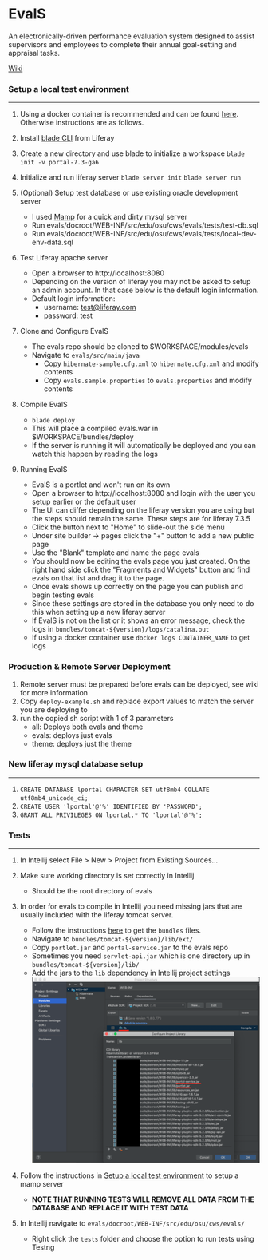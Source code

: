 # EvalS
An electronically-driven performance evaluation system designed
to assist supervisors and employees to complete their annual
goal-setting and appraisal tasks.

[Wiki](https://wiki.library.oregonstate.edu/confluence/display/EVALS/EvalS+Home)

### Setup a local test environment
---
1. Using a docker container is recommended and can be found [here](https://github.sig.oregonstate.edu/ecs-data/ansible-private-roles/tree/master/roles/evals_liferay_server_setup). Otherwise instructions are as follows.

2. Install [blade CLI](https://learn.liferay.com/dxp/7.x/en/developing-applications/tooling/blade-cli/installing-and-updating-blade-cli.html) from Liferay

3. Create a new directory and use blade to initialize a workspace `blade init -v portal-7.3-ga6`

4. Initialize and run liferay server `blade server init` `blade server run`

5. (Optional) Setup test database or use existing oracle development server
    - I used [Mamp](https://www.mamp.info/en/) for a quick and dirty mysql server
    - Run evals/docroot/WEB-INF/src/edu/osu/cws/evals/tests/test-db.sql
    - Run evals/docroot/WEB-INF/src/edu/osu/cws/evals/tests/local-dev-env-data.sql

6. Test Liferay apache server
    - Open a browser to http://localhost:8080
    - Depending on the version of liferay you may not be asked to setup an admin account. In that case below is the default login information.
    - Default login information:
      - username: test@liferay.com
      - password: test

7. Clone and Configure EvalS
    - The evals repo should be cloned to $WORKSPACE/modules/evals
    - Navigate to `evals/src/main/java`
      - Copy `hibernate-sample.cfg.xml` to `hibernate.cfg.xml` and modify contents
      - Copy `evals.sample.properties` to `evals.properties` and modify contents

8. Compile EvalS
    - `blade deploy`
    - This will place a compiled evals.war in $WORKSPACE/bundles/deploy
    - If the server is running it will automatically be deployed and you can watch this happen by reading the logs

9. Running EvalS
    - EvalS is a portlet and won't run on its own
    - Open a browser to http://localhost:8080 and login with the user you setup earlier or the default user
    - The UI can differ depending on the liferay version you are using but the steps should remain the same. These steps are for liferay 7.3.5
    - Click the button next to "Home" to slide-out the side menu
    - Under site builder -> pages click the "+" button to add a new public page
    - Use the "Blank" template and name the page evals
    - You should now be editing the evals page you just created. On the right hand side click the "Fragments and Widgets" button and find evals on that list and drag it to the page.
    - Once evals shows up correctly on the page you can publish and begin testing evals
    - Since these settings are stored in the database you only need to do this when setting up a new liferay server
    - If EvalS is not on the list or it shows an error message, check the logs in `bundles/tomcat-${version}/logs/catalina.out`
    - If using a docker container use `docker logs CONTAINER_NAME` to get logs

### Production & Remote Server Deployment
  1. Remote server must be prepared before evals can be deployed, see wiki for more information
  2. Copy `deploy-example.sh` and replace export values to match the server you are deploying to
  3. run the copied sh script with 1 of 3 parameters
      - all: Deploys both evals and theme
      - evals: deploys just evals
      - theme: deploys just the theme

### New liferay mysql database setup
---
  1. `CREATE DATABASE lportal CHARACTER SET utf8mb4 COLLATE utf8mb4_unicode_ci;`
  2. `CREATE USER 'lportal'@'%' IDENTIFIED BY 'PASSWORD';`
  3. `GRANT ALL PRIVILEGES ON lportal.* TO 'lportal'@'%';`

### Tests
---

1. In Intellij select File > New > Project from Existing Sources...

2. Make sure working directory is set correctly in Intellij
    - Should be the root directory of evals

3. In order for evals to compile in Intellij you need missing jars that are usually included with the liferay tomcat server.
    - Follow the instructions [here](#setup-a-local-test-environment) to get the `bundles` files.
    - Navigate to `bundles/tomcat-${version}/lib/ext/`
    - Copy `portlet.jar` and `portal-service.jar` to the evals repo
    - Sometimes you need `servlet-api.jar` which is one directory up in `bundles/tomcat-${version}/lib/`
    - Add the jars to the `lib` dependency in Intellij project settings
    ![Image](images/intellij-test-lib.png)

4. Follow the instructions in [Setup a local test environment](#setup-a-local-test-environment) to setup a mamp server
    - **NOTE THAT RUNNING TESTS WILL REMOVE ALL DATA FROM THE DATABASE AND REPLACE IT WITH TEST DATA**

5. In Intellij navigate to `evals/docroot/WEB-INF/src/edu/osu/cws/evals/`
    - Right click the `tests` folder and choose the option to run tests using Testng

